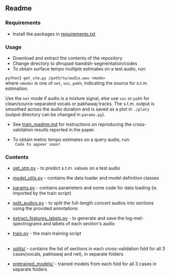 ## Readme

### Requirements
* Install the packages in [requirements.txt](requirements.txt)

### Usage
* Download and extract the contents of the repository
* Change directory to dhrupad-bandish-segmentation/codes
* To obtain surface tempo multiple estimates on a test audio, run:  

```python3 get_stm.py /path/to/audio.wav <mode>```  
where ```<mode>``` is one of ```net```, ```voc```, ```pakh```, indicating the source for s.t.m. estimation. <br>

Use the ```net``` mode if audio is a mixture signal, else use ```voc``` or ```pakh``` for clean/source-separated vocals or pakhawaj tracks. The s.t.m. output is smoothed across the audio duration and is saved as a plot in ```./plots``` (output directory can be changed in ```params.py```).

* See [train_readme.md](train_readme.md) for instructions on reproducing the cross-validation results reported in the paper.  

* To obtain metric tempo estimates on a query audio, run:  
``` Code to appear soon!```

### Contents
* [get_stm.py](get_stm.py) - to predict s.t.m. values on a test audio
* [model_utils.py](model_utils.py) - contains the data loader and model definition classes
* [params.py](params.py) - contains parameters and some code for data loading (is imported by the train script)
* [split_audios.py](split_audios.py) - to split the full-length concert audios into sections using the provided annotations
* [extract_features_labels.py](extract_features_labels.py) - to generate and save the log-mel-spectrograms and labels of each section's audio
* [train.py](train.py) - the main training script <br><br>

* [splits/](splits/) - contains the list of sections in each cross-validation fold for all 3 cases(vocals, pakhawaj and net), in separate folders
* [pretrained_models/](saved_models/) - trained models from each fold for all 3 cases in separate folders
